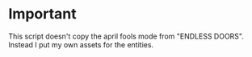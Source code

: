 # Important
This script doesn't copy the april fools mode from "ENDLESS DOORS".
Instead I put my own assets for the entities.
